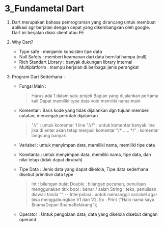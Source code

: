 # 3_Fundametal Dart

1. Dart merupakan bahasa pemrograman yang dirancang untuk membuat aplikasi agr berjalan dengan cepat yang dikembangkan oleh google. Dart ini berjalan disisi client atau FE

2. Why Dart?
    - Type safe : menjamin konsisten tipe data
    - Null Safety : memberi keamanan dari data bernilai hampa (null)
    - Rich Standart Library : banyak dukungan library internal
    - Multiplatform : mampu berjalan di berbagai jenis perangkat

3. Program Dart Sederhana :
    - Fungsi Main : 
        > Harus ada 1 dalam satu projek
        > Bagian yang dijalankan pertama kali
        > Dapat memiliki type data void
        > memiliki nama main
    - Komentar : Baris kode yang tidak dijalankan dgn tujuan memberi catatan, mencegah perintah dijalankan 
        > "//" : untuk komentar 1 line
        > "///" : untuk komentar banyak line jika di enter akan tetap menjadi komentar
        > "/* ..... */" : komentar langsung banyak
    - Variabel : untuk menyimpan data, memiliki nama, memiliki tipe data
    - Konstanta : untuk menyimpan data, memiliki nama, tipe data, dan nilai tetap (tidak dapat dirubah)
    - Tipe Data : Jenis data yang dapat dikelola, Tipe data sederhana disebut primitive data type
        > Int : bilangan bulat 
        > Double : bilangan pecahan, penulisan menggunakan titik
        > bool : benar / salah
        > String : teks, penulisan diawali tanda ""
            -- Interpolasi : untuk memanggil variabel agar bisa menggabungkan V1 dan V2. Ex : 
            Print ("Halo nama saya $namaDepan $namaBelakang");

    - Operator : Untuk pengolaan data, data yang dikelola disebut dengan operand

